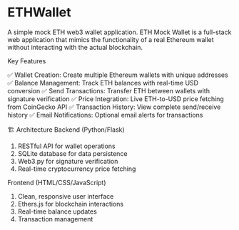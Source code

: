# ETHWallet
A simple mock ETH web3 wallet application. 
ETH Mock Wallet is a full-stack web application that mimics the functionality of a real Ethereum wallet without interacting with the actual blockchain.

Key Features

✅ Wallet Creation: Create multiple Ethereum wallets with unique addresses
✅ Balance Management: Track ETH balances with real-time USD conversion
✅ Send Transactions: Transfer ETH between wallets with signature verification
✅ Price Integration: Live ETH-to-USD price fetching from CoinGecko API
✅ Transaction History: View complete send/receive history
✅ Email Notifications: Optional email alerts for transactions

🏗️ Architecture
Backend (Python/Flask)

1. RESTful API for wallet operations
2. SQLite database for data persistence
3. Web3.py for signature verification
4. Real-time cryptocurrency price fetching

Frontend (HTML/CSS/JavaScript)

1. Clean, responsive user interface
2. Ethers.js for blockchain interactions
3. Real-time balance updates
4. Transaction management



